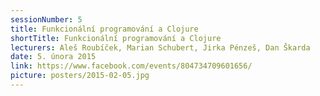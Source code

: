 ```yaml
---
sessionNumber: 5
title: Funkcionální programování a Clojure
shortTitle: Funkcionální programování a Clojure
lecturers: Aleš Roubíček, Marian Schubert, Jirka Pénzeš, Dan Škarda
date: 5. února 2015
link: https://www.facebook.com/events/804734709601656/
picture: posters/2015-02-05.jpg
---
```

